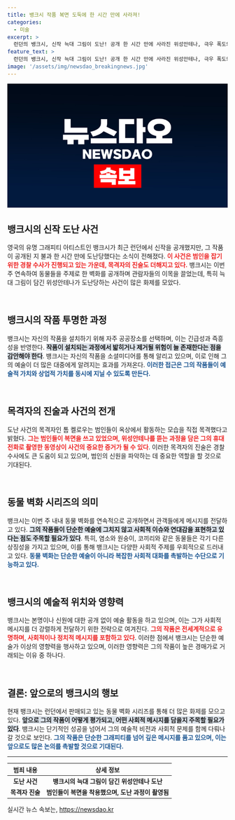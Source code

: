 ```yaml
---
title: 뱅크시 작품 복면 도둑에 한 시간 만에 사라져!
categories:
  - 미술
excerpt: >
  런던의 뱅크시, 신작 늑대 그림이 도난! 공개 한 시간 만에 사라진 위성안테나, 극우 폭도와 가자전쟁 논란 속 숨겨진 의미는? 클릭해 더 알아보세요!
feature_text: >
  런던의 뱅크시, 신작 늑대 그림이 도난! 공개 한 시간 만에 사라진 위성안테나, 극우 폭도와 가자전쟁 논란 속 숨겨진 의미는? 클릭해 더 알아보세요!
image: '/assets/img/newsdao_breakingnews.jpg'
---
```


<p><img src="/assets/img/newsdao_breakingnews.jpg" alt="flaretime 속보" /></p>

<h2 data-ke-size="size26">뱅크시의 신작 도난 사건</h2>

<p data-ke-size="size16">영국의 유명 그래피티 아티스트인 뱅크시가 최근 런던에서 신작을 공개했지만, 그 작품이 공개된 지 불과 한 시간 만에 도난당했다는 소식이 전해졌다. <b><span style="color: #ee2323;">이 사건은 범인을 잡기 위한 경찰 수사가 진행되고 있는 가운데, 목격자의 진술도 더해지고 있다.</span></b> 뱅크시는 이번 주 연속하여 동물들을 주제로 한 벽화를 공개하며 관람자들의 이목을 끌었는데, 특히 늑대 그림이 담긴 위성안테나가 도난당하는 사건이 많은 화제를 모았다.</p>

<p data-ke-size="size16">&nbsp;</p>

<h2 data-ke-size="size26">뱅크시의 작품 투명한 과정</h2>

<p data-ke-size="size16">뱅크시는 자신의 작품을 설치하기 위해 자주 공공장소를 선택하며, 이는 긴급성과 즉흥성을 반영한다. <b><span style="background-color: #21538527;">작품이 설치되는 과정에서 밟히거나 제거될 위험이 늘 존재한다는 점을 감안해야 한다</span></b>. 뱅크시는 자신의 작품을 소셜미디어를 통해 알리고 있으며, 이로 인해 그의 예술이 더 많은 대중에게 알려지는 효과를 가져온다. <b><span style="color: #1a5490;">이러한 접근은 그의 작품들이 예술적 가치와 상업적 가치를 동시에 지닐 수 있도록 만든다.</span></b></p>

<p data-ke-size="size16">&nbsp;</p>

<h2 data-ke-size="size26">목격자의 진술과 사건의 전개</h2>

<p data-ke-size="size16">도난 사건의 목격자인 톰 켈로우는 범인들이 옥상에서 활동하는 모습을 직접 목격했다고 밝혔다. <b><span style="color: #ee2323;">그는 범인들이 복면을 쓰고 있었으며, 위성안테나를 뜯는 과정을 담은 그의 휴대전화로 촬영한 동영상이 사건의 중요한 증거가 될 수 있다</span></b>. 이러한 목격자의 진술은 경찰 수사에도 큰 도움이 되고 있으며, 범인의 신원을 파악하는 데 중요한 역할을 할 것으로 기대된다.</p>

<p data-ke-size="size16">&nbsp;</p>

<h2 data-ke-size="size26">동물 벽화 시리즈의 의미</h2>

<p data-ke-size="size16">뱅크시는 이번 주 내내 동물 벽화를 연속적으로 공개하면서 관객들에게 메시지를 전달하고 있다. <b><span style="background-color: #21538527;">그의 작품들이 단순한 예술에 그치지 않고 사회적 이슈와 연대감을 표현하고 있다는 점도 주목할 필요가 있다</span></b>. 특히, 염소와 원숭이, 코끼리와 같은 동물들은 각기 다른 상징성을 가지고 있으며, 이를 통해 뱅크시는 다양한 사회적 주제를 우회적으로 드러내고 있다. <b><span style="color: #1a5490;">동물 벽화는 단순한 예술이 아니라 복잡한 사회적 대화를 촉발하는 수단으로 기능하고 있다.</span></b></p>

<p data-ke-size="size16">&nbsp;</p>

<h2 data-ke-size="size26">뱅크시의 예술적 위치와 영향력</h2>

<p data-ke-size="size16">뱅크시는 본명이나 신원에 대한 공개 없이 예술 활동을 하고 있으며, 이는 그가 사회적 메시지를 더 강렬하게 전달하기 위한 전략으로 여겨진다. <b><span style="color: #ee2323;">그의 작품은 전세계적으로 유명하며, 사회적이나 정치적 메시지를 포함하고 있다</span></b>. 이러한 점에서 뱅크시는 단순한 예술가 이상의 영향력을 행사하고 있으며, 이러한 영향력은 그의 작품이 높은 경매가로 거래되는 이유 중 하나다.</p>

<p data-ke-size="size16">&nbsp;</p>

<h2 data-ke-size="size26">결론: 앞으로의 뱅크시의 행보</h2>

<p data-ke-size="size16">현재 뱅크시는 런던에서 판매되고 있는 동물 벽화 시리즈를 통해 더 많은 화제를 모으고 있다. <b><span style="background-color: #21538527;">앞으로 그의 작품이 어떻게 평가되고, 어떤 사회적 메시지를 담을지 주목할 필요가 있다</span></b>. 뱅크시는 단기적인 성공을 넘어서 그의 예술적 비전과 사회적 문제를 함께 다뤄나갈 것으로 보인다. <b><span style="color: #1a5490;">그의 작품은 단순한 그래피티를 넘어 깊은 메시지를 품고 있으며, 이는 앞으로도 많은 논의를 촉발할 것으로 기대된다.</span></b></p>

<hr />

<table style="width: 100%; border-collapse: collapse;">
  <thead>
    <tr>
      <th style="text-align: center; height: 17px;"><b>범죄 내용</b></th>
      <th style="text-align: center; height: 17px;"><b>상세 정보</b></th>
    </tr>
  </thead>
  <tbody>
    <tr>
      <td style="text-align: center; height: 17px;"><b>도난 사건</b></td>
      <td style="text-align: center; height: 17px;"><b>뱅크시의 늑대 그림이 담긴 위성안테나 도난</b></td>
    </tr>
    <tr>
      <td style="text-align: center; height: 17px;"><b>목격자 진술</b></td>
      <td style="text-align: center; height: 17px;"><b>범인들이 복면을 착용했으며, 도난 과정이 촬영됨</b></td>
    </tr>
  </tbody>
</table>

<p data-ke-size="size16"></p>
실시간 뉴스 속보는, <a href="https://newsdao.kr" rel="dofollow">https://newsdao.kr</a>



